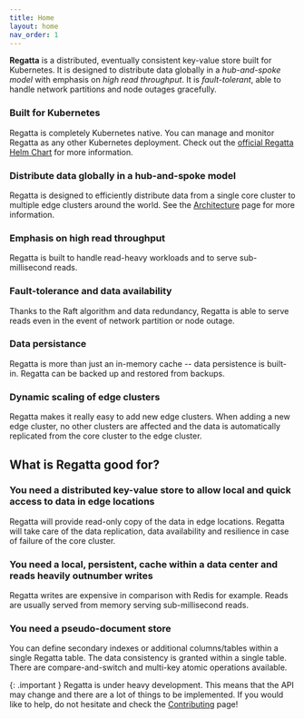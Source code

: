 ```yaml
---
title: Home
layout: home
nav_order: 1
---
```


**Regatta** is a distributed, eventually consistent key-value store built for Kubernetes.
It is designed to distribute data globally in a *hub-and-spoke model* with emphasis on *high read throughput*.
It is *fault-tolerant*, able to handle network partitions and node outages gracefully.

### Built for Kubernetes

Regatta is completely Kubernetes native. You can manage and monitor Regatta as any
other Kubernetes deployment. Check out the
[official Regatta Helm Chart](https://github.com/jamf/regatta-helm) for more information.

### Distribute data globally in a hub-and-spoke model

Regatta is designed to efficiently distribute data from a single core cluster
to multiple edge clusters around the world. See the [Architecture](/architecture#Topology)
page for more information.

### Emphasis on high read throughput

Regatta is built to handle read-heavy workloads and to serve sub-millisecond reads.

### Fault-tolerance and data availability

Thanks to the Raft algorithm and data redundancy, Regatta is able to serve reads even in the event of
network partition or node outage.

### Data persistance

Regatta is more than just an in-memory cache -- data persistence is built-in. Regatta
can be backed up and restored from backups.

### Dynamic scaling of edge clusters

Regatta makes it really easy to add new edge clusters. When adding a new edge cluster,
no other clusters are affected and the data is automatically replicated from the core cluster to the edge cluster.

## What is Regatta good for?

### You need a distributed key-value store to allow local and quick access to data in edge locations

Regatta will provide read-only copy of the data in edge locations. Regatta will take care of the data replication,
data availability and resilience in case of failure of the core cluster.

### You need a local, persistent, cache within a data center and reads heavily outnumber writes

Regatta writes are expensive in comparison with Redis for example.
Reads are usually served from memory serving sub-millisecond reads.

### You need a pseudo-document store

You can define secondary indexes or additional columns/tables within a single Regatta table.
The data consistency is granted within a single table.
There are compare-and-switch and multi-key atomic operations available.

{: .important }
Regatta is under heavy development. This means that the API may change
and there are a lot of things to be implemented. If you would like to
help, do not hesitate and check the [Contributing](contributing) page!
